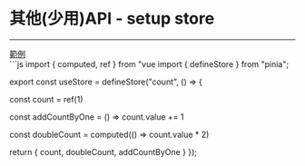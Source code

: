 <h1>其他(少用)API - setup store</h1>
<hr>
<div class="mt-2">
  <a  href="http://localhost:6065" target="_blank">範例</a>
</div>
```js
import { computed, ref } from "vue
import { defineStore } from "pinia";

export const useStore = defineStore("count", () => {

  const count = ref(1)
  
  const addCountByOne = () => count.value += 1

  const doubleCount = computed(() => count.value * 2)

  return {
    count,
    doubleCount,
    addCountByOne
  }
});
```